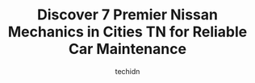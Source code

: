 ---
layout: ampstory
image: https://images.unsplash.com/photo-1604755940678-ffbf0c1fcc37?ixlib=rb-4.0.3&ixid=MnwxMjA3fDB8MHxwaG90by1wYWdlfHx8fGVufDB8fHx8&auto=format&fit=crop&w=640&h=853&q=80
author: techidn
featured: false
description: If youre in need of trustworthy and skilled Nissan Mechanic in Cities TN, USA, youll be pleased to discover the 7 best Nissan Mechanic in town. Their expertise and commitment to customer s
title: Discover 7 Premier Nissan Mechanics in Cities TN for Reliable Car Maintenance
cover:
   title: Discover 7 Premier Nissan Mechanics in Cities TN for Reliable Car Maintenance
   subtitle: Rickpate
   background: https://images.unsplash.com/photo-1604755940678-ffbf0c1fcc37?ixlib=rb-4.0.3&ixid=MnwxMjA3fDB8MHxwaG90by1wYWdlfHx8fGVufDB8fHx8&auto=format&fit=crop&w=640&h=853&q=80

pages: 
 - layout: thirds
   top: <h1>#1 Precision Tune Auto Care</h1>
   bottom: "<p>After going to numerous auto repair places to find out whats wrong with my heater and paying alot of money for it to continuously shut down...all it took was one day for</p>"
   background: https://www.knot35.com/toplist/wp-content/uploads/2023/06/best-nissan-mechanic-1-in-cities-tn-1685833983.jpeg
   backgroundblur: true
 - layout: thirds
   top: <h1>#2 Milex Complete Auto Care - Mr. Transmission</h1>
   bottom: "<p>2810 W Market St, Johnson City, TN 37604, United States</p>"
   background: https://www.knot35.com/toplist/wp-content/uploads/2023/06/best-nissan-mechanic-2-in-cities-tn-1685833983.jpeg
   cta:
      link: https://www.knot35.com/toplist/discover-7-premier-nissan-mechanics-in-cities-tn-for-reliable-car-maintenance/
      text: Discover 7 Premier Nissan Mechanics in Cities TN for Reliable Car Maintenance
 - layout: thirds
   top: <h1>#3 Browns Mill Auto Diesel Tech</h1>
   bottom: "<p>3609 N Roan St, Johnson City, TN 37601, United States</p>"
   background: https://www.knot35.com/toplist/wp-content/uploads/2023/06/best-nissan-mechanic-3-in-cities-tn-1685833983.jpeg
   cta:
      link: https://www.knot35.com/toplist/discover-7-premier-nissan-mechanics-in-cities-tn-for-reliable-car-maintenance/
      text: Discover 7 Premier Nissan Mechanics in Cities TN for Reliable Car Maintenance
 - layout: thirds
   top: <h1>#4 American & Import Auto Repair</h1>
   bottom: "<p>3832 W Market St, Johnson City, TN 37604, United States</p>"
   background: https://images.unsplash.com/photo-1540457036297-448b6b99e91c?ixlib=rb-4.0.3&ixid=MnwxMjA3fDB8MHxwaG90by1wYWdlfHx8fGVufDB8fHx8&auto=format&fit=crop&w=640&h=853&q=80
   cta:
      link: https://www.knot35.com/toplist/discover-7-premier-nissan-mechanics-in-cities-tn-for-reliable-car-maintenance/
      text: Discover 7 Premier Nissan Mechanics in Cities TN for Reliable Car Maintenance
 - layout: thirds
   top: <h1>#5 Ponder Auto Repair</h1>
   bottom: "<p>915 W Market St, Johnson City, TN 37604, United States</p>"
   background: https://images.unsplash.com/photo-1489694553447-4c9339da310d?ixlib=rb-4.0.3&ixid=MnwxMjA3fDB8MHxwaG90by1wYWdlfHx8fGVufDB8fHx8&auto=format&fit=crop&w=640&h=853&q=80
   cta:
      link: https://www.knot35.com/toplist/discover-7-premier-nissan-mechanics-in-cities-tn-for-reliable-car-maintenance/
      text: Discover 7 Premier Nissan Mechanics in Cities TN for Reliable Car Maintenance
 - layout: thirds
   top: <h1>#6 Fountain City Auto Clinic, LLC</h1>
   bottom: "<p>2823 Woodrow Dr, Knoxville, TN 37918, United States</p>"
   background: https://images.unsplash.com/photo-1534312527009-56c7016453e6?ixlib=rb-4.0.3&ixid=MnwxMjA3fDB8MHxwaG90by1wYWdlfHx8fGVufDB8fHx8&auto=format&fit=crop&w=640&h=853&q=80
   cta:
      link: https://www.knot35.com/toplist/discover-7-premier-nissan-mechanics-in-cities-tn-for-reliable-car-maintenance/
      text: Discover 7 Premier Nissan Mechanics in Cities TN for Reliable Car Maintenance
 - layout: thirds
   top: <h1>#7 Friendly City Auto Care</h1>
   bottom: "<p>1037 TN-30, Athens, TN 37303, United States</p>"
   background: https://images.unsplash.com/photo-1533735380053-eb8d0759b24a?ixlib=rb-4.0.3&ixid=MnwxMjA3fDB8MHxwaG90by1wYWdlfHx8fGVufDB8fHx8&auto=format&fit=crop&w=640&h=853&q=80
   cta:
      link: https://www.knot35.com/toplist/discover-7-premier-nissan-mechanics-in-cities-tn-for-reliable-car-maintenance/
      text: Discover 7 Premier Nissan Mechanics in Cities TN for Reliable Car Maintenance
 - layout: thirds
   middle: Continue reading...
   background: https://images.unsplash.com/photo-1580610447943-1bfbef5efe07?ixlib=rb-4.0.3&ixid=MnwxMjA3fDB8MHxwaG90by1wYWdlfHx8fGVufDB8fHx8&auto=format&fit=crop&w=640&h=853&q=80
   cta:
      link: https://www.knot35.com/toplist/discover-7-premier-nissan-mechanics-in-cities-tn-for-reliable-car-maintenance/
      text: Discover 7 Premier Nissan Mechanics in Cities TN for Reliable Car Maintenance
      
---